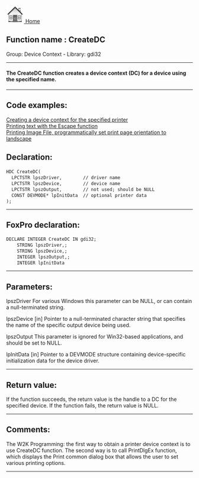 [<img src="../../images/home.png"> Home ](https://github.com/VFPX/Win32API)  

## Function name : CreateDC
Group: Device Context - Library: gdi32    
***  


#### The CreateDC function creates a device context (DC) for a device using the specified name.
***  


## Code examples:
[Creating a device context for the specified printer](../../samples/sample_145.md)  
[Printing text with the Escape function](../../samples/sample_357.md)  
[Printing Image File, programmatically set print page orientation to landscape](../../samples/sample_555.md)  

## Declaration:
```foxpro  
HDC CreateDC(
  LPCTSTR lpszDriver,        // driver name
  LPCTSTR lpszDevice,        // device name
  LPCTSTR lpszOutput,        // not used; should be NULL
  CONST DEVMODE* lpInitData  // optional printer data
);  
```  
***  


## FoxPro declaration:
```foxpro  
DECLARE INTEGER CreateDC IN gdi32;
	STRING lpszDriver,;
	STRING lpszDevice,;
	INTEGER lpszOutput,;
	INTEGER lpInitData  
```  
***  


## Parameters:
lpszDriver
For various Windows this parameter can be NULL, or can contain a null-terminated string.

lpszDevice 
[in] Pointer to a null-terminated character string that specifies the name of the specific output device being used.

lpszOutput 
This parameter is ignored for Win32-based applications, and should be set to NULL. 

lpInitData 
[in] Pointer to a DEVMODE structure containing device-specific initialization data for the device driver.  
***  


## Return value:
If the function succeeds, the return value is the handle to a DC for the specified device. If the function fails, the return value is NULL. 
  
***  


## Comments:
The W2K Programming: the first way to obtain a printer device context is to use CreateDC function. The second way is to call PrintDlgEx function, which displays the Print common dialog box that allows the user to set various printing options.  
  
***  

